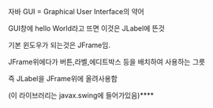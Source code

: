 자바 GUI = Graphical User Interface의 약어

GUI창에 hello World라고 뜨면 이것은 JLabel에 뜬것

기본 윈도우가 되는것은 JFrame임.

JFrame위에다가 버튼,라벨,에디트박스 등을 배치하여 사용하는 그릇

즉 JLabel을 JFrame위에 올려사용함

(이 라이브러리는 javax.swing에 들어가있음)****
